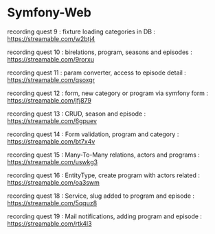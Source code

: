 # Symfony-Web
recording quest 9 : fixture loading categories in DB : 
https://streamable.com/w2btj4

recording quest 10 : birelations, program, seasons and episodes : 
https://streamable.com/9rorxu

recording quest 11 : param converter, access to episode detail : 
https://streamable.com/qsoxgr

recording quest 12 : form, new category or program via symfony form : 
https://streamable.com/jfj879

recording quest 13 : CRUD, season and episode :
https://streamable.com/6gpuev

recording quest 14 : Form validation, program and category : 
https://streamable.com/bt7x4v

recording quest 15 : Many-To-Many relations, actors and programs : 
https://streamable.com/uswkg3

recording quest 16 : EntityType, create program with actors related : 
https://streamable.com/oa3swm

recording quest 18 : Service, slug added to program and episode : 
https://streamable.com/5qquz8

recording quest 19 : Mail notifications, adding program and episode : 
https://streamable.com/rtk4l3
